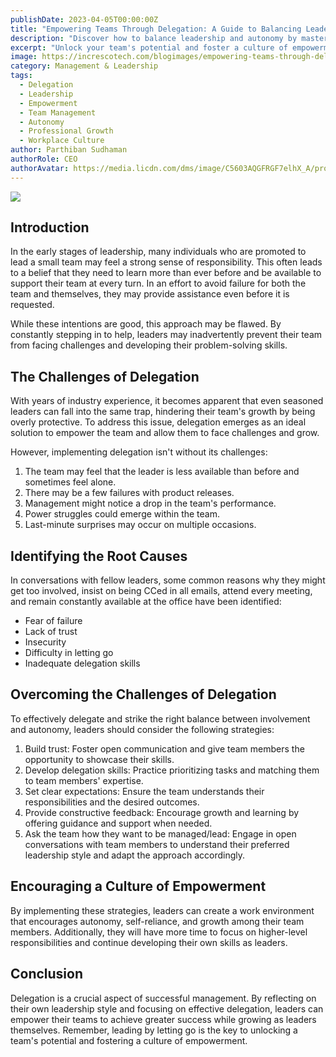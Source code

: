 ```yaml
---
publishDate: 2023-04-05T00:00:00Z
title: "Empowering Teams Through Delegation: A Guide to Balancing Leadership and Autonomy"
description: "Discover how to balance leadership and autonomy by mastering the art of delegation. Empower your team to grow and achieve greater success while developing your own skills as a leader in this comprehensive guide. Learn how to overcome the challenges of delegation, build trust, and foster a culture of empowerment in the workplace."
excerpt: "Unlock your team's potential and foster a culture of empowerment with effective delegation strategies. Learn to balance leadership and autonomy, overcome delegation challenges, and create a thriving work environment that encourages growth and success for both your team and yourself."
image: https://increscotech.com/blogimages/empowering-teams-through-delegation-a-guide-to-balancing-leadership-and-autonomy.jpeg
category: Management & Leadership
tags:
  - Delegation
  - Leadership
  - Empowerment
  - Team Management
  - Autonomy
  - Professional Growth
  - Workplace Culture
author: Parthiban Sudhaman
authorRole: CEO
authorAvatar: https://media.licdn.com/dms/image/C5603AQGFRGF7elhX_A/profile-displayphoto-shrink_800_800/0/1617151081605?e=1685577600&v=beta&t=gtKAwhp87sMtZtAl1wOz2qF03R41bhjYdagLTTXyY2A
---
```


![](https://increscotech.com/blogimages/empowering-teams-through-delegation-a-guide-to-balancing-leadership-and-autonomy.jpeg)

## Introduction

In the early stages of leadership, many individuals who are promoted to lead a small team may feel a strong sense of responsibility. This often leads to a belief that they need to learn more than ever before and be available to support their team at every turn. In an effort to avoid failure for both the team and themselves, they may provide assistance even before it is requested.

While these intentions are good, this approach may be flawed. By constantly stepping in to help, leaders may inadvertently prevent their team from facing challenges and developing their problem-solving skills.

## The Challenges of Delegation

With years of industry experience, it becomes apparent that even seasoned leaders can fall into the same trap, hindering their team's growth by being overly protective. To address this issue, delegation emerges as an ideal solution to empower the team and allow them to face challenges and grow.

However, implementing delegation isn't without its challenges:

1.  The team may feel that the leader is less available than before and sometimes feel alone.
2.  There may be a few failures with product releases.
3.  Management might notice a drop in the team's performance.
4.  Power struggles could emerge within the team.
5.  Last-minute surprises may occur on multiple occasions.

## Identifying the Root Causes

In conversations with fellow leaders, some common reasons why they might get too involved, insist on being CCed in all emails, attend every meeting, and remain constantly available at the office have been identified:

-   Fear of failure
-   Lack of trust
-   Insecurity
-   Difficulty in letting go
-   Inadequate delegation skills

## Overcoming the Challenges of Delegation

To effectively delegate and strike the right balance between involvement and autonomy, leaders should consider the following strategies:

1.  Build trust: Foster open communication and give team members the opportunity to showcase their skills.
2.  Develop delegation skills: Practice prioritizing tasks and matching them to team members' expertise.
3.  Set clear expectations: Ensure the team understands their responsibilities and the desired outcomes.
4.  Provide constructive feedback: Encourage growth and learning by offering guidance and support when needed.
5.  Ask the team how they want to be managed/lead: Engage in open conversations with team members to understand their preferred leadership style and adapt the approach accordingly.

## Encouraging a Culture of Empowerment

By implementing these strategies, leaders can create a work environment that encourages autonomy, self-reliance, and growth among their team members. Additionally, they will have more time to focus on higher-level responsibilities and continue developing their own skills as leaders.

## Conclusion

Delegation is a crucial aspect of successful management. By reflecting on their own leadership style and focusing on effective delegation, leaders can empower their teams to achieve greater success while growing as leaders themselves. Remember, leading by letting go is the key to unlocking a team's potential and fostering a culture of empowerment.